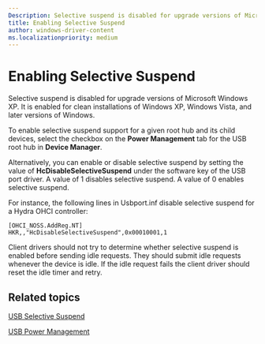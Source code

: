 ```yaml
---
Description: Selective suspend is disabled for upgrade versions of Microsoft Windows XP. It is enabled for clean installations of Windows XP, Windows Vista, and later versions of Windows.
title: Enabling Selective Suspend
author: windows-driver-content
ms.localizationpriority: medium
---
```


# Enabling Selective Suspend


Selective suspend is disabled for upgrade versions of Microsoft Windows XP. It is enabled for clean installations of Windows XP, Windows Vista, and later versions of Windows.

To enable selective suspend support for a given root hub and its child devices, select the checkbox on the **Power Management** tab for the USB root hub in **Device Manager**.

Alternatively, you can enable or disable selective suspend by setting the value of **HcDisableSelectiveSuspend** under the software key of the USB port driver. A value of 1 disables selective suspend. A value of 0 enables selective suspend.

For instance, the following lines in Usbport.inf disable selective suspend for a Hydra OHCI controller:

```
[OHCI_NOSS.AddReg.NT]
HKR,,"HcDisableSelectiveSuspend",0x00010001,1
```

Client drivers should not try to determine whether selective suspend is enabled before sending idle requests. They should submit idle requests whenever the device is idle. If the idle request fails the client driver should reset the idle timer and retry.

## Related topics


[USB Selective Suspend](usb-selective-suspend.md)

[USB Power Management](usb-power-management.md)

 

 





